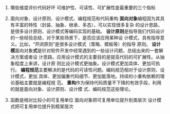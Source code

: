 1. 哪些维度评价代码好坏
   可维护性、可读性、可扩展性是最重要的三个指标
2. 面向对象、设计原则、设计模式、编程规范和代码重构
   **面向对象**编程因为其具有丰富的特性（封装、抽象、继承、多态），可以实现很多复杂
   的设计思路，是很多设计原则、设计模式等编码实现的基础。
   **设计原则**是指导我们代码设计的一些经验总结，对于某些场景下，是否应该应用某种设
   计模式，具有指导意义。比如，“开闭原则”是很多设计模式（策略、模板等）的指导
   原则。
   **设计模**面向对象**式**是针对软件开发中经常遇到的一些设计问题，总结出来的一套解决方案或者设
   计思路。应用设计模式的主要目的是提高代码的可扩展性。从抽象程度上来讲，设计原
   则比设计模式更抽象。设计模式更加具体、更加可执行。
   **编程规范**主要解决的是代码的可读性问题。编码规范相对于设计原则、设计模式，更加
   具体、更加偏重代码细节、更加能落地。持续的小重构依赖的理论基础主要就是编程规
   范。
   **重构**作为保持代码质量不下降的有效手段，利用的就是面向对象、设计原则、设计模
   式、编码规范这些理论。

3. 函数是相对比较小的可复用单位
   面向对象把可复用单位提升到类层次
   设计模式把可复用单位提升到框架层次

